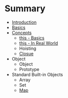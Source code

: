 # Summary

* [Introduction](README.md)
* [Basics](basics.md)
* [Concepts](concept.md)
    * [this - Basics](this.md)
    * [this - In Real World](this---in-real-word.md)
    * Hoisting
    * [Closue](closue.md)
* Object
    * Object
    * Prototype
* Standard Built-in Objects
    * Array
    * Set
    * [Map](map--set.md)